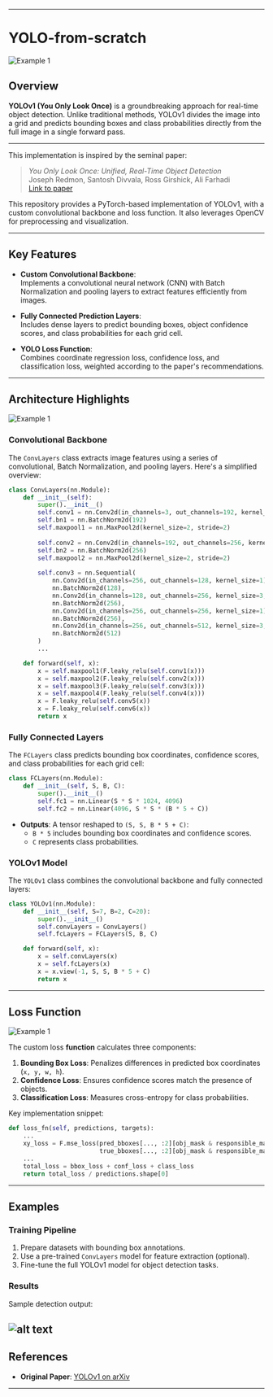 
---

# YOLO-from-scratch

![Example 1](image.png)

## Overview

**YOLOv1 (You Only Look Once)** is a groundbreaking approach for real-time object detection. Unlike traditional methods, YOLOv1 divides the image into a grid and predicts bounding boxes and class probabilities directly from the full image in a single forward pass.
****
This implementation is inspired by the seminal paper:

> *You Only Look Once: Unified, Real-Time Object Detection*  
> Joseph Redmon, Santosh Divvala, Ross Girshick, Ali Farhadi  
> [Link to paper](https://arxiv.org/abs/1506.02640)

This repository provides a PyTorch-based implementation of YOLOv1, with a custom convolutional backbone and loss function. It also leverages OpenCV for preprocessing and visualization.

---

## Key Features

- **Custom Convolutional Backbone**:  
  Implements a convolutional neural network (CNN) with Batch Normalization and pooling layers to extract features efficiently from images.

- **Fully Connected Prediction Layers**:  
  Includes dense layers to predict bounding boxes, object confidence scores, and class probabilities for each grid cell.

- **YOLO Loss Function**:  
  Combines coordinate regression loss, confidence loss, and classification loss, weighted according to the paper's recommendations.

---

## Architecture Highlights

![Example 1](image-2.png)


### Convolutional Backbone

The `ConvLayers` class extracts image features using a series of convolutional, Batch Normalization, and pooling layers. Here's a simplified overview:

```python
class ConvLayers(nn.Module):
    def __init__(self):
        super().__init__()
        self.conv1 = nn.Conv2d(in_channels=3, out_channels=192, kernel_size=7, stride=2, padding=3)  
        self.bn1 = nn.BatchNorm2d(192)
        self.maxpool1 = nn.MaxPool2d(kernel_size=2, stride=2)
        
        self.conv2 = nn.Conv2d(in_channels=192, out_channels=256, kernel_size=3, padding=1)  
        self.bn2 = nn.BatchNorm2d(256)
        self.maxpool2 = nn.MaxPool2d(kernel_size=2, stride=2)
        
        self.conv3 = nn.Sequential(
            nn.Conv2d(in_channels=256, out_channels=128, kernel_size=1),
            nn.BatchNorm2d(128),
            nn.Conv2d(in_channels=128, out_channels=256, kernel_size=3, padding=1),  
            nn.BatchNorm2d(256),
            nn.Conv2d(in_channels=256, out_channels=256, kernel_size=1),
            nn.BatchNorm2d(256),
            nn.Conv2d(in_channels=256, out_channels=512, kernel_size=3, padding=1),
            nn.BatchNorm2d(512)
        )
        ...

    def forward(self, x):
        x = self.maxpool1(F.leaky_relu(self.conv1(x)))
        x = self.maxpool2(F.leaky_relu(self.conv2(x)))
        x = self.maxpool3(F.leaky_relu(self.conv3(x)))
        x = self.maxpool4(F.leaky_relu(self.conv4(x)))
        x = F.leaky_relu(self.conv5(x))
        x = F.leaky_relu(self.conv6(x))
        return x
```

### Fully Connected Layers

The `FCLayers` class predicts bounding box coordinates, confidence scores, and class probabilities for each grid cell:

```python
class FCLayers(nn.Module):
    def __init__(self, S, B, C):
        super().__init__()
        self.fc1 = nn.Linear(S * S * 1024, 4096)
        self.fc2 = nn.Linear(4096, S * S * (B * 5 + C))
```

- **Outputs**: A tensor reshaped to `(S, S, B * 5 + C)`:
  - `B * 5` includes bounding box coordinates and confidence scores.
  - `C` represents class probabilities.

### YOLOv1 Model

The `YOLOv1` class combines the convolutional backbone and fully connected layers:

```python
class YOLOv1(nn.Module):
    def __init__(self, S=7, B=2, C=20):
        super().__init__()
        self.convLayers = ConvLayers()
        self.fcLayers = FCLayers(S, B, C)

    def forward(self, x):
        x = self.convLayers(x)
        x = self.fcLayers(x)
        x = x.view(-1, S, S, B * 5 + C)
        return x
```

---

## Loss Function

![Example 1](image-3.png)


The custom loss **function** calculates three components:

1. **Bounding Box Loss**: Penalizes differences in predicted box coordinates (`x, y, w, h`).
2. **Confidence Loss**: Ensures confidence scores match the presence of objects.
3. **Classification Loss**: Measures cross-entropy for class probabilities.

Key implementation snippet:

```python
def loss_fn(self, predictions, targets):
    ...
    xy_loss = F.mse_loss(pred_bboxes[..., :2][obj_mask & responsible_mask],
                         true_bboxes[..., :2][obj_mask & responsible_mask], reduction='sum')
    ...
    total_loss = bbox_loss + conf_loss + class_loss
    return total_loss / predictions.shape[0]
```

---

## Examples

### Training Pipeline

1. Prepare datasets with bounding box annotations.
2. Use a pre-trained `ConvLayers` model for feature extraction (optional).
3. Fine-tune the full YOLOv1 model for object detection tasks.

### Results

Sample detection output:  

![alt text](image-1.png)
---

## References

- **Original Paper**: [YOLOv1 on arXiv](https://arxiv.org/abs/1506.02640)

---